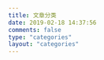```yaml
---
title: 文章分类
date: 2019-02-18 14:37:56
comments: false
type: "categories"
layout: "categories"
---
```

